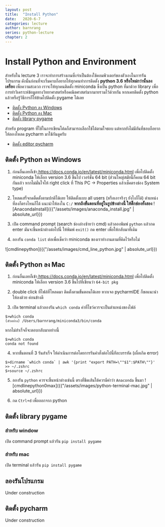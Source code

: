 ```yaml
---
layout: post
title:  "Install Python"
date:   2020-6-7
categories: lecture
author: barnrang
series: python-lecture
chapter: 2
---
```

# Install Python and Environment

สำหรับใน lecture 3 เราจะทำการสร้างเกมซึ่งจำเป็นต้องใช้คอมพิวเตอร์ของตัวเองในการรันโปรแกรม ดังนั้นก่อนที่จะเริ่มคาบก็อยากให้ทุกคนทำการติดตั้ง **python 3.6 หรือใหม่กว่านั้นลงเครื่อง** เพื่อความสะดวก เราจะให้ทุกคนติดตั้ง miniconda ซึ่งเป็น python ที่มาด้วย library เพื่อการทำวิเคราะห์ข้อมูลทางวิทยาศาสตร์หรือคณิตศาสตร์มากมายรวมไว้ด้วยกัน หากเคยติดตั้ง python แล้วหรือรู้วิธีการก็ให้ข้ามไปติดตั้ง pygame ได้เลย

- [ติดตั้ง Python ลง Windows](#python-window)
- [ติดตั้ง Python ลง Mac](#python-mac)
- [ติดตั้ง library pygame](#pygame)

สำหรับ program ที่ใช้ในการเขียนโค้ดก็สามารถเลือกใช้ได้ตามใจชอบ แต่หากยังไม่มีอันที่ชอบก็อยากให้ลองโหลด pycharm มาใช้กันดูครับ

- [ติดตั้ง editor pycharm](#pycharm-install)

## <a name="python-window"></a>ติดตั้ง Python ลง Windows
1. ก่อนอื่นเลยก็เข้า<a href="https://docs.conda.io/en/latest/miniconda.html" target="blank"> https://docs.conda.io/en/latest/miniconda.html </a> เพื่อไปติดตั้ง miniconda ให้เลือก version 3.6 ขึ้นไป เวอร์ชั่น 64 bit (ส่วนใหญ่สมัยนี้ก็คอม 64 bit กันแล้ว หากไม่มั่นใจให้ right click ที่ This PC -> Properties แล้วเช็คตรงช่อง System type)

2. โหลดเสร็จกดติ้ดตั้งตามปกติได้เลย ให้ติดตั้งแบบ all users (หรือเอาจริงๆ ยังไงก็ได้) ตำแหน่งที่ลงก็ตรงไหนก็ได้ แนะนำให้ลงใน `C:/`
**หากถึงขั้นตอนที่อยู่ในรูปข้างล่างนี้ ให้ติ๊กช่องทั้งสอง**
![AnacondaInstall]({{"/assets/images/anaconda_install.jpg" | absolute_url}})

3. เปิด command prompt (search ช่องล่างซ้ายว่า cmd) แล้วลองพิมพ์ `python` แล้วกด enter มันจะขึ้นหน้าต่างต่อไปนี้ ให้พิมพ์ `exit()` กด enter เพื่อให้กลับมาที่เดิม

4. ลองรัน `conda list` ต่อเพื่อเช็คว่า miniconda ของเราทำงานตามที่คิดไว้หรือไม่

![cmdlinepython]({{"/assets/images/cmd_line_python.jpg" | absolute_url}})


## <a name="python-mac"></a>ติดตั้ง Python ลง Mac
1. ก่อนอื่นเลยก็เข้า<a href="https://docs.conda.io/en/latest/miniconda.html" target="blank"> https://docs.conda.io/en/latest/miniconda.html </a> เพื่อไปติดตั้ง miniconda ให้เลือก version 3.6 ขึ้นไปที่เขียนว่า `64-bit pkg`

2. double click ที่ไฟล์ที่โหลดมา ติดตั้งตามขั้นตอนได้เลย
หากเจอ pycharmIDE ก็ขอแนะนำให้ลงด้วย ค่อนข้างดี

3. เปิด terminal แล้วลองรัน `which conda` ค่าที่โชว์ควรจะเป็นตำแหน่งของไฟล์
```
$>which conda
(ตัวอย่าง) /Users/barnrang/miniconda3/bin/conda
```
หากไม่สำเร็จก็จะตอบกลับมาอย่างนี้
```
$>which conda
conda not found
```

4. หากขั้นตอนที่ 3 รันสำเร็จ ให้ดำเนินการต่อโดยการรันคำสั่งต่อไปนี้ทีละบรรทัด (เผื่อเกิด error)
```
$>dirname `which conda` | awk '{print "export PATH=\""$1":$PATH\""}' >> ~/.zshrc
$>source ~/.zshrc
```

5. ลองรัน `python` ควรจะขึ้นหน้าต่างเช่นนี้ ตรงที่ขีดเส้นใต้ควรมีคำว่า `Anaconda` ขึ้นมา
![cmdlinepython0max]({{"/assets/images/python-terminal-mac.jpg" | absolute_url}})

6. กด `Ctrl+d` เพื่อออกจาก python

## <a name="pygame"></a>ติดตั้ง library pygame
### สำหรับ window 
เปิด command prompt แล้วรัน `pip install pygame`

### สำหรับ mac
เปิด terminal แล้วรัน `pip install pygame`

## <a name="try"></a>ลองรันโปรแกรม
Under construction

## <a name="pycharm-install"></a>ติดตั้ง pycharm 
Under construction